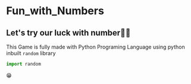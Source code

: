 # Fun_with_Numbers
## Let's try our luck with number🔢🤞

This Game is fully made with Python Programing Language using python inbuilt `random` library
```Python
import random
```
😁

